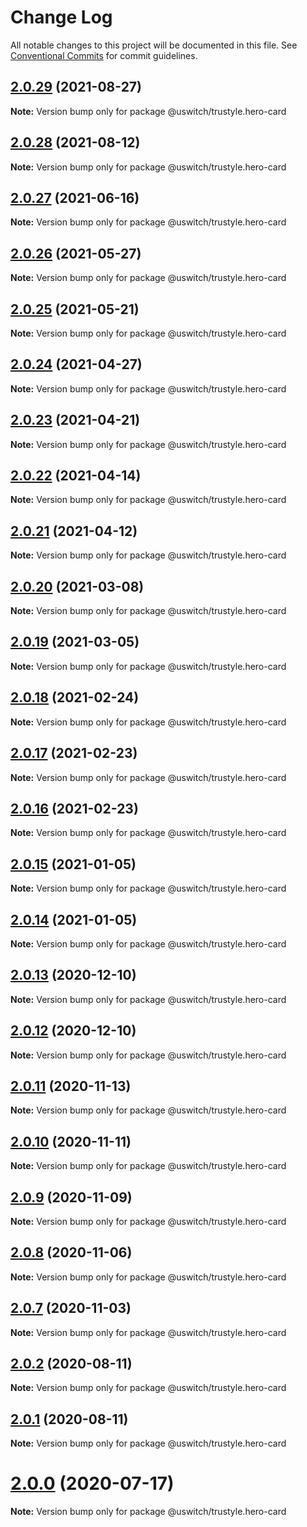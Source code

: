 # Change Log

All notable changes to this project will be documented in this file.
See [Conventional Commits](https://conventionalcommits.org) for commit guidelines.

## [2.0.29](https://github.com/uswitch/trustyle/compare/@uswitch/trustyle.hero-card@2.0.28...@uswitch/trustyle.hero-card@2.0.29) (2021-08-27)

**Note:** Version bump only for package @uswitch/trustyle.hero-card





## [2.0.28](https://github.com/uswitch/trustyle/compare/@uswitch/trustyle.hero-card@2.0.27...@uswitch/trustyle.hero-card@2.0.28) (2021-08-12)

**Note:** Version bump only for package @uswitch/trustyle.hero-card





## [2.0.27](https://github.com/uswitch/trustyle/compare/@uswitch/trustyle.hero-card@2.0.26...@uswitch/trustyle.hero-card@2.0.27) (2021-06-16)

**Note:** Version bump only for package @uswitch/trustyle.hero-card





## [2.0.26](https://github.com/uswitch/trustyle/compare/@uswitch/trustyle.hero-card@2.0.25...@uswitch/trustyle.hero-card@2.0.26) (2021-05-27)

**Note:** Version bump only for package @uswitch/trustyle.hero-card





## [2.0.25](https://github.com/uswitch/trustyle/compare/@uswitch/trustyle.hero-card@2.0.24...@uswitch/trustyle.hero-card@2.0.25) (2021-05-21)

**Note:** Version bump only for package @uswitch/trustyle.hero-card





## [2.0.24](https://github.com/uswitch/trustyle/compare/@uswitch/trustyle.hero-card@2.0.23...@uswitch/trustyle.hero-card@2.0.24) (2021-04-27)

**Note:** Version bump only for package @uswitch/trustyle.hero-card





## [2.0.23](https://github.com/uswitch/trustyle/compare/@uswitch/trustyle.hero-card@2.0.22...@uswitch/trustyle.hero-card@2.0.23) (2021-04-21)

**Note:** Version bump only for package @uswitch/trustyle.hero-card





## [2.0.22](https://github.com/uswitch/trustyle/compare/@uswitch/trustyle.hero-card@2.0.21...@uswitch/trustyle.hero-card@2.0.22) (2021-04-14)

**Note:** Version bump only for package @uswitch/trustyle.hero-card





## [2.0.21](https://github.com/uswitch/trustyle/compare/@uswitch/trustyle.hero-card@2.0.20...@uswitch/trustyle.hero-card@2.0.21) (2021-04-12)

**Note:** Version bump only for package @uswitch/trustyle.hero-card





## [2.0.20](https://github.com/uswitch/trustyle/compare/@uswitch/trustyle.hero-card@2.0.19...@uswitch/trustyle.hero-card@2.0.20) (2021-03-08)

**Note:** Version bump only for package @uswitch/trustyle.hero-card





## [2.0.19](https://github.com/uswitch/trustyle/compare/@uswitch/trustyle.hero-card@2.0.18...@uswitch/trustyle.hero-card@2.0.19) (2021-03-05)

**Note:** Version bump only for package @uswitch/trustyle.hero-card





## [2.0.18](https://github.com/uswitch/trustyle/compare/@uswitch/trustyle.hero-card@2.0.16...@uswitch/trustyle.hero-card@2.0.18) (2021-02-24)

**Note:** Version bump only for package @uswitch/trustyle.hero-card






## [2.0.17](https://github.com/uswitch/trustyle/compare/@uswitch/trustyle.hero-card@2.0.16...@uswitch/trustyle.hero-card@2.0.17) (2021-02-23)

**Note:** Version bump only for package @uswitch/trustyle.hero-card





## [2.0.16](https://github.com/uswitch/trustyle/compare/@uswitch/trustyle.hero-card@2.0.15...@uswitch/trustyle.hero-card@2.0.16) (2021-02-23)

**Note:** Version bump only for package @uswitch/trustyle.hero-card





## [2.0.15](https://github.com/uswitch/trustyle/compare/@uswitch/trustyle.hero-card@2.0.13...@uswitch/trustyle.hero-card@2.0.15) (2021-01-05)

**Note:** Version bump only for package @uswitch/trustyle.hero-card





## [2.0.14](https://github.com/uswitch/trustyle/compare/@uswitch/trustyle.hero-card@2.0.13...@uswitch/trustyle.hero-card@2.0.14) (2021-01-05)

**Note:** Version bump only for package @uswitch/trustyle.hero-card





## [2.0.13](https://github.com/uswitch/trustyle/compare/@uswitch/trustyle.hero-card@2.0.12...@uswitch/trustyle.hero-card@2.0.13) (2020-12-10)

**Note:** Version bump only for package @uswitch/trustyle.hero-card





## [2.0.12](https://github.com/uswitch/trustyle/compare/@uswitch/trustyle.hero-card@2.0.11...@uswitch/trustyle.hero-card@2.0.12) (2020-12-10)

**Note:** Version bump only for package @uswitch/trustyle.hero-card






## [2.0.11](https://github.com/uswitch/trustyle/compare/@uswitch/trustyle.hero-card@2.0.10...@uswitch/trustyle.hero-card@2.0.11) (2020-11-13)

**Note:** Version bump only for package @uswitch/trustyle.hero-card





## [2.0.10](https://github.com/uswitch/trustyle/compare/@uswitch/trustyle.hero-card@2.0.9...@uswitch/trustyle.hero-card@2.0.10) (2020-11-11)

**Note:** Version bump only for package @uswitch/trustyle.hero-card





## [2.0.9](https://github.com/uswitch/trustyle/compare/@uswitch/trustyle.hero-card@2.0.8...@uswitch/trustyle.hero-card@2.0.9) (2020-11-09)

**Note:** Version bump only for package @uswitch/trustyle.hero-card





## [2.0.8](https://github.com/uswitch/trustyle/compare/@uswitch/trustyle.hero-card@2.0.7...@uswitch/trustyle.hero-card@2.0.8) (2020-11-06)

**Note:** Version bump only for package @uswitch/trustyle.hero-card





## [2.0.7](https://github.com/uswitch/trustyle/compare/@uswitch/trustyle.hero-card@2.0.6...@uswitch/trustyle.hero-card@2.0.7) (2020-11-03)

**Note:** Version bump only for package @uswitch/trustyle.hero-card





## [2.0.2](https://github.com/uswitch/trustyle/compare/@uswitch/trustyle.hero-card@2.0.1...@uswitch/trustyle.hero-card@2.0.2) (2020-08-11)

**Note:** Version bump only for package @uswitch/trustyle.hero-card





## [2.0.1](https://github.com/uswitch/trustyle/compare/@uswitch/trustyle.hero-card@2.0.0...@uswitch/trustyle.hero-card@2.0.1) (2020-08-11)

**Note:** Version bump only for package @uswitch/trustyle.hero-card





# [2.0.0](https://github.com/uswitch/trustyle/compare/@uswitch/trustyle.hero-card@1.0.0...@uswitch/trustyle.hero-card@2.0.0) (2020-07-17)

**Note:** Version bump only for package @uswitch/trustyle.hero-card
